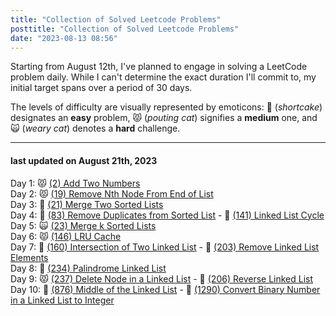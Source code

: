 ```yaml
---
title: "Collection of Solved Leetcode Problems"
posttitle: "Collection of Solved Leetcode Problems"
date: "2023-08-13 08:56"
---
```


Starting from August 12th, I've planned to engage in solving a LeetCode problem daily.
While I can't determine the exact duration I'll commit to, my initial target spans over a period of 30 days.

The levels of difficulty are visually represented by emoticons: 🍰 (_shortcake_) designates an **easy** problem, 😾 (_pouting cat_) signifies a **medium** one, and 🙀 (_weary cat_) denotes a **hard** challenge.

---

#### last updated on August 21th, 2023

Day 1: 😾 [(2) Add Two Numbers](/leetcode/2-add-two-numbers)  
Day 2: 😾 [(19) Remove Nth Node From End of List ](/leetcode/19-remove-nth-node-from-end-of-list)  
Day 3: 🍰 [(21) Merge Two Sorted Lists](/leetcode/21-merge-two-sorted-lists)  
Day 4: 🍰 [(83) Remove Duplicates from Sorted List](/leetcode/83-remove-duplicates-from-sorted-list) - 🍰 [(141) Linked List Cycle](/leetcode/141-linked-list-cycle)  
Day 5: 🙀 [(23) Merge k Sorted Lists](/leetcode/23-merge-k-sorted-lists)  
Day 6: 😾 [(146) LRU Cache](/leetcode/146-lru-cache)  
Day 7: 🍰 [(160) Intersection of Two Linked List](/leetcode/160-intersection-of-two-linked-list) - 🍰 [(203) Remove Linked List Elements](/leetcode/203-remove-linked-list-elements)  
Day 8: 🍰 [(234) Palindrome Linked List](/leetcode/234-palindrome-linked-list)  
Day 9: 😾 [(237) Delete Node in a Linked List](/leetcode/237-delete-node-in-a-linked-list) - 🍰 [(206) Reverse Linked List](/leetcode/206-reverse-linked-list)  
Day 10: 🍰 [(876) Middle of the Linked List](/leetcode/876-middle-of-the-linked-list) - 🍰 [(1290) Convert Binary Number in a Linked List to Integer](/leetcode/1290-convert-binary-number-in-a-linked-list-to-integer)

